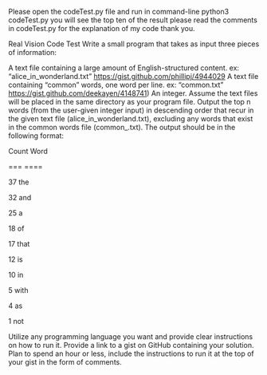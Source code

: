 Please open the codeTest.py file and run in command-line python3 codeTest.py
you will see the top ten of the result please read the comments in codeTest.py for the explanation of my code thank you.



Real Vision Code Test Write a small program that takes as input three pieces of information:

A text file containing a large amount of English-structured content. 
ex: “alice_in_wonderland.txt” https://gist.github.com/phillipj/4944029 
A text file containing “common” words, one word per line. 
ex: “common.txt” https://gist.github.com/deekayen/4148741) 
An integer. 
 Assume the text files will be placed in the same directory as your program file.  Output the top n words (from the user-given integer input) in descending order that recur in the given text file (alice_in_wonderland.txt), excluding any words that exist in the common words file (common_.txt).  The output should be in the following format:  

Count  Word 

===   ==== 

37      the 

32      and 

25      a 

18      of 

17      that 

12      is 

10      in 

5        with 

4        as 

1        not  



Utilize any programming language you want and provide clear instructions on how to run it.  Provide a link to a gist on GitHub containing your solution.  Plan to spend an hour or less, include the instructions to run it at the top of your gist in the form of comments. 